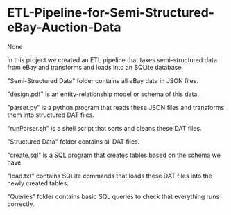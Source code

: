 # ETL-Pipeline-for-Semi-Structured-eBay-Auction-Data
None

In this project we created an ETL pipeline that takes semi-structured data from eBay and transforms and loads into an SQLite database. 

"Semi-Structured Data" folder contains all eBay data in JSON files.

"design.pdf" is an entity-relationship model or schema of this data.

"parser.py" is a python program that reads these JSON files and transforms them into structured DAT files. 

"runParser.sh" is a shell script that sorts and cleans these DAT files.

"Structured Data" folder contains all DAT files.

"create.sql" is a SQL program that creates tables based on the schema we have.

"load.txt" contains SQLite commands that loads these DAT files into the newly created tables.

"Queries" folder contains basic SQL queries to check that everything runs correctly.


